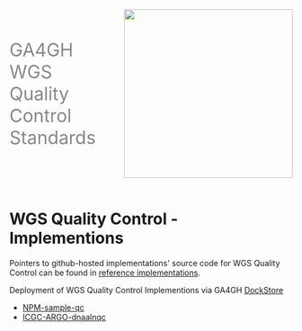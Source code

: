 <div class="title container" style="display: flex; align-items: center; gap: 50px;">
  <h1 style="font-size: 2rem; font-weight: normal; color: #888888; margin: 0;">GA4GH WGS Quality Control Standards</h1>
  <img src="https://www.ga4gh.org/wp-content/themes/ga4gh/dist/assets/svg/logos/logo-full-color.svg" class="title" width="300">
</div>
<br>


# WGS Quality Control - Implementions

Pointers to github-hosted implementations' source code for WGS Quality Control can be found in [reference implementations](https://github.com/ga4gh/quality-control-wgs/tree/main/reference_implementations).

Deployment of WGS Quality Control Implementions via GA4GH [DockStore](https://dockstore.org/) 

-  [NPM-sample-qc](https://dockstore.org/workflows/github.com/c-BIG/NPM-sample-qc/NPM-sample-qc:master?tab=info)
-  [ICGC-ARGO-dnaalnqc](https://dockstore.org/workflows/github.com/icgc-argo-workflows/dnaalnqc/dnaalnqc:main?tab=info)



